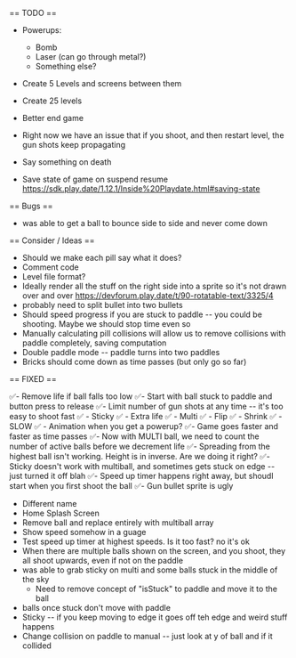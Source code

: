 == TODO ==


- Powerups:
    - Bomb
    - Laser (can go through metal?)
    - Something else?

- Create 5 Levels and screens between them
- Create 25 levels
- Better end game
- Right now we have an issue that if you shoot, and then restart level, the gun shots keep propagating
- Say something on death

- Save state of game on suspend resume https://sdk.play.date/1.12.1/Inside%20Playdate.html#saving-state

== Bugs ==
- was able to get a ball to bounce side to side and never come down





== Consider / Ideas ==
- Should we make each pill say what it does?
- Comment code
- Level file format?
- Ideally render all the stuff on the right side into a sprite so it's not drawn over and over
https://devforum.play.date/t/90-rotatable-text/3325/4
- probably need to split bullet into two bullets
- Should speed progress if you are stuck to paddle -- you could be shooting. Maybe we should stop time even so
- Manually calculating pill collisions will allow us to remove collisions with paddle completely, saving computation
- Double paddle mode -- paddle turns into two paddles
- Bricks should come down as time passes (but only go so far)




== FIXED ==

✅- Remove life if ball falls too low
✅- Start with ball stuck to paddle and button press to release
✅- Limit number of gun shots at any time -- it's too easy to shoot fast
✅    - Sticky
✅    - Extra life
✅    - Multi
✅    - Flip
✅    - Shrink
✅    - SLOW
✅    - Animation when you get a powerup?
✅- Game goes faster and faster as time passes
✅- Now with MULTI ball, we need to count the number of active balls before we decrement life
✅- Spreading from the highest ball isn't working. Height is in inverse. Are we doing it right?
✅- Sticky doesn't work with multiball, and sometimes gets stuck on edge -- just turned it off blah
✅- Speed up timer happens right away, but shoudl start when you first shoot the ball
✅- Gun bullet sprite is ugly
- Different name
- Home Splash Screen
- Remove ball and replace entirely with multiball array
- Show speed somehow in a guage
- Test speed up timer at highest speeds. Is it too fast? no it's ok
- When there are multiple balls shown on the screen, and you shoot, they all shoot upwards, even if not on the paddle
- was able to grab sticky on multi and some balls stuck in the middle of the sky
    - Need to remove concept of "isStuck" to paddle and move it to the ball
- balls once stuck don't move with paddle
- Sticky -- if you keep moving to edge it goes off teh edge and weird stuff happens
- Change collision on paddle to manual -- just look at y of ball and if it collided